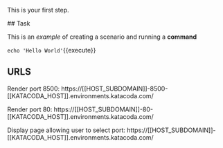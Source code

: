 This is your first step.

## Task

This is an _example_ of creating a scenario and running a **command**

`echo 'Hello World'`{{execute}}

## URLS

Render port 8500: https://[[HOST_SUBDOMAIN]]-8500-[[KATACODA_HOST]].environments.katacoda.com/

Render port 80: https://[[HOST_SUBDOMAIN]]-80-[[KATACODA_HOST]].environments.katacoda.com/

Display page allowing user to select port:
https://[[HOST_SUBDOMAIN]]-[[KATACODA_HOST]].environments.katacoda.com/
